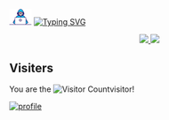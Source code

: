 



<img alt="Coding gif" src="./assets/Developer.gif" width="40" />  <a href="https://git.io/typing-svg"><img src="https://readme-typing-svg.herokuapp.com?font=Fira+Code&weight=60&size=16&duration=9999&pause=0&color=010405&center=&vCenter=&repeat=&width=435&height=30&lines=learning+is+like+sailing+against+the+tide!" alt="Typing SVG" /></a>


<div align="center" style="text-align:center">
    <a href="#">
        <img width="49%" src="https://github-readme-stats.vercel.app/api?username=JiubanA1&show_icons=true&theme=flag-india&bg_color=0000&count_private=true&hide_border=true">
    </a>
    <a href="#">
        <img width="49%" src="https://github-readme-streak-stats.herokuapp.com/?user=JiubanA1&theme=flag-india&background=0000&hide_border=true"
        >
    </a>
</div>

## Visiters
You are the ![Visitor Count](https://profile-counter.glitch.me/jiubana1/count.svg)visitor!

[![profile](https://github-profile-trophy.vercel.app/?username=JiubanA1&theme=algolia&column=8)](https://github-profile-trophy.vercel.app/?username=JiubanA1&theme=algolia&column=8)



